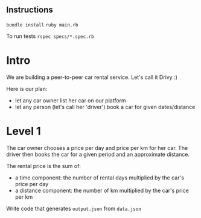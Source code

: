 ## Instructions

`bundle install`
`ruby main.rb`

To run tests
`rspec specs/*.spec.rb`

# Intro

We are building a peer-to-peer car rental service. Let's call it Drivy :)

Here is our plan:
- let any car owner list her car on our platform
- let any person (let's call her 'driver') book a car for given dates/distance


# Level 1

The car owner chooses a price per day and price per km for her car.
The driver then books the car for a given period and an approximate distance.

The rental price is the sum of:
- a time component: the number of rental days multiplied by the car's price per day
- a distance component: the number of km multiplied by the car's price per km

Write code that generates `output.json` from `data.json`